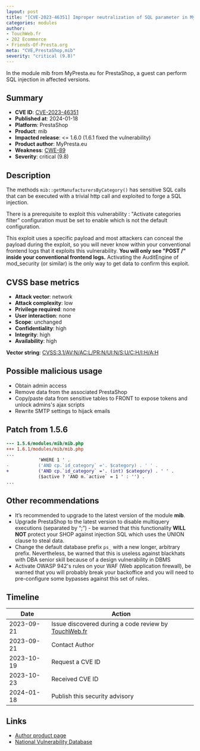 ```yaml
---
layout: post
title: "[CVE-2023-46351] Improper neutralization of SQL parameter in My Presta's modules : mib for PrestaShop"
categories: modules
author:
- TouchWeb.fr
- 202 Ecommerce
- Friends-Of-Presta.org
meta: "CVE,PrestaShop,mib"
severity: "critical (9.8)"
---
```


In the module mib from MyPresta.eu for PrestaShop, a guest can perform SQL injection in affected versions.


## Summary

* **CVE ID**: [CVE-2023-46351](https://cve.mitre.org/cgi-bin/cvename.cgi?name=CVE-2023-46351)
* **Published at**: 2024-01-18
* **Platform**: PrestaShop
* **Product**: mib
* **Impacted release**: <= 1.6.0 (1.6.1 fixed the vulnerability)
* **Product author**: MyPresta.eu
* **Weakness**: [CWE-89](https://cwe.mitre.org/data/definitions/89.html)
* **Severity**: critical (9.8)

## Description


The methods `mib::getManufacturersByCategory()` has sensitive SQL calls that can be executed with a trivial http call and exploited to forge a SQL injection.

There is a prerequisite to exploit this vulnerability : "Activate categories filter" configuration must be set to enable which is not the default configuration.

This exploit uses a specific payload and most attackers can conceal the payload during the exploit, so you will never know within your conventional frontend logs that it exploits this vulnerability. **You will only see "POST /" inside your conventional frontend logs.** Activating the AuditEngine of mod_security (or similar) is the only way to get data to confirm this exploit.


## CVSS base metrics

* **Attack vector**: network
* **Attack complexity**: low
* **Privilege required**: none
* **User interaction**: none
* **Scope**: unchanged
* **Confidentiality**: high
* **Integrity**: high
* **Availability**: high

**Vector string**: [CVSS:3.1/AV:N/AC:L/PR:N/UI:N/S:U/C:H/I:H/A:H](https://nvd.nist.gov/vuln-metrics/cvss/v3-calculator?vector=AV:N/AC:L/PR:N/UI:N/S:U/C:H/I:H/A:H)

## Possible malicious usage

* Obtain admin access
* Remove data from the associated PrestaShop
* Copy/paste data from sensitive tables to FRONT to expose tokens and unlock admins's ajax scripts
* Rewrite SMTP settings to hijack emails


## Patch from 1.5.6

```diff
--- 1.5.6/modules/mib/mib.php
+++ 1.6.1/modules/mib/mib.php
...
            'WHERE 1 ' .
-           ('AND cp.`id_category` ='. $category) . ' ' .
+           ('AND cp.`id_category` ='. (int) $category) . ' ' .
            ($active ? 'AND m.`active` = 1 ' : '') .
...
```

## Other recommendations

* It’s recommended to upgrade to the latest version of the module **mib**.
* Upgrade PrestaShop to the latest version to disable multiquery executions (separated by “;”) - be warned that this functionality **WILL NOT** protect your SHOP against injection SQL which uses the UNION clause to steal data.
* Change the default database prefix `ps_` with a new longer, arbitrary prefix. Nevertheless, be warned that this is useless against blackhats with DBA senior skill because of a design vulnerability in DBMS
* Activate OWASP 942's rules on your WAF (Web application firewall), be warned that you will probably break your backoffice and you will need to pre-configure some bypasses against this set of rules.

## Timeline

| Date | Action |
|--|--|
| 2023-09-21 | Issue discovered during a code review by [TouchWeb.fr](https://www.touchweb.fr) |
| 2023-09-21 | Contact Author |
| 2023-10-19 | Request a CVE ID |
| 2023-10-23 | Received CVE ID |
| 2024-01-18 | Publish this security advisory |

## Links

* [Author product page](https://mypresta.eu/modules/front-office-features/manufacturers-brands-images-block.html)
* [National Vulnerability Database](https://nvd.nist.gov/vuln/detail/CVE-2023-46351)
